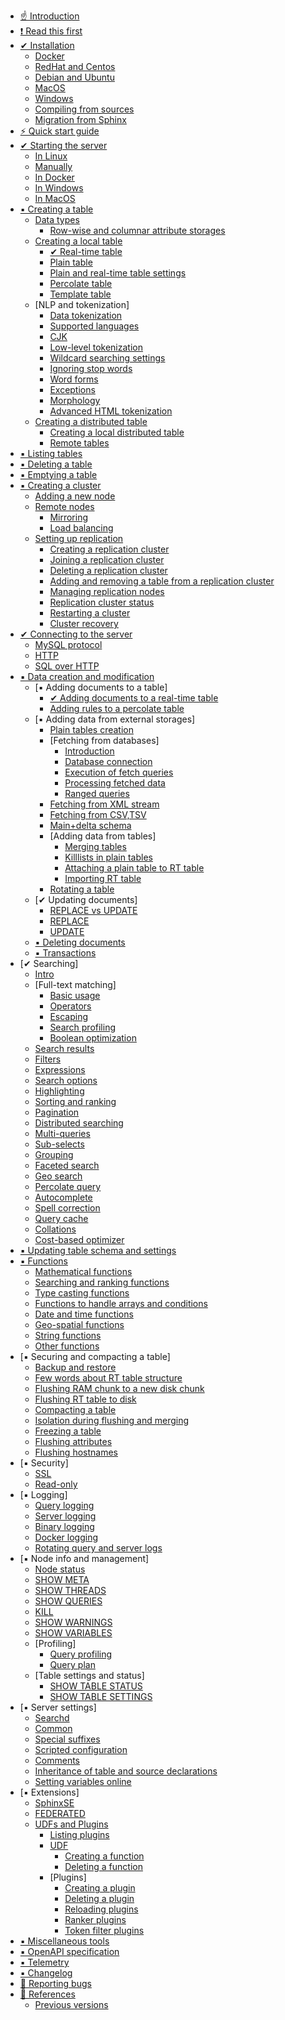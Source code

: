 * [☝ Introduction](Introduction.md)
* [❗ Read this first](Read_this_first.md)
* [✔ Installation](Installation/Installation.md)
    * [Docker](Installation/Docker.md)
    * [RedHat and Centos](Installation/RHEL_and_Centos.md)
    * [Debian and Ubuntu](Installation/Debian_and_Ubuntu.md)
    * [MacOS](Installation/MacOS.md)
    * [Windows](Installation/Windows.md)
    * [Compiling from sources](Installation/Compiling_from_sources.md)
    * [Migration from Sphinx](Installation/Migration_from_Sphinx.md)
* [⚡ Quick start guide](Quick_start_guide.md)
* [✔ Starting the server](Starting_the_server.md)
    * [In Linux](Starting_the_server/Linux.md)
    * [Manually](Starting_the_server/Manually.md)
    * [In Docker](Starting_the_server/Docker.md)
    * [In Windows](Starting_the_server/Windows.md)
    * [In MacOS](Starting_the_server/MacOS.md)
* [▪️ Creating a table](Creating_a_table.md)
    * [Data types](Creating_a_table/Data_types.md)
        * [Row-wise and columnar attribute storages](Creating_a_table/Data_types.md#Row-wise-and-columnar-attribute-storages)
    * [Creating a local table](Creating_a_table/Local_tables.md)
        * [✔ Real-time table](Creating_a_table/Local_tables/Real-time_table.md)
        * [Plain table](Creating_a_table/Local_tables/Plain_table.md)
        * [Plain and real-time table settings](Creating_a_table/Local_tables/Plain_and_real-time_table_settings.md)
        * [Percolate table](Creating_a_table/Local_tables/Percolate_table.md)
        * [Template table](Creating_a_table/Local_tables/Template_table.md)
    * [NLP and tokenization]
        * [Data tokenization](Creating_a_table/NLP_and_tokenization/Data_tokenization.md)
        * [Supported languages](Creating_a_table/NLP_and_tokenization/Supported_languages.md)
        * [CJK](Creating_a_table/NLP_and_tokenization/CJK.md)
        * [Low-level tokenization](Creating_a_table/NLP_and_tokenization/Low-level_tokenization.md)
        * [Wildcard searching settings](Creating_a_table/NLP_and_tokenization/Wildcard_searching_settings.md)
        * [Ignoring stop words](Creating_a_table/NLP_and_tokenization/Ignoring_stop-words.md)
        * [Word forms](Creating_a_table/NLP_and_tokenization/Wordforms.md)
        * [Exceptions](Creating_a_table/NLP_and_tokenization/Exceptions.md)
        * [Morphology](Creating_a_table/NLP_and_tokenization/Morphology.md)
        * [Advanced HTML tokenization](Creating_a_table/NLP_and_tokenization/Advanced_HTML_tokenization.md)
    * [Creating a distributed table](Creating_a_table/Creating_a_distributed_table/Creating_a_distributed_table.md)
        * [Creating a local distributed table](Creating_a_table/Creating_a_distributed_table/Creating_a_local_distributed_table.md)
        * [Remote tables](Creating_a_table/Creating_a_distributed_table/Remote_tables.md)
* [▪️ Listing tables](Listing_tables.md)
* [▪️ Deleting a table](Deleting_a_table.md)
* [▪️ Emptying a table](Emptying_a_table.md)
* [▪️ Creating a cluster](Creating_a_cluster/Creating_a_cluster.md)
    * [Adding a new node](Creating_a_cluster/Adding_a_new_node.md)
    * [Remote nodes](Creating_a_cluster/Remote_nodes.md)
        * [Mirroring](Creating_a_cluster/Remote_nodes/Mirroring.md)
        * [Load balancing](Creating_a_cluster/Remote_nodes/Load_balancing.md)
    * [Setting up replication](Creating_a_cluster/Setting_up_replication/Setting_up_replication.md)
        * [Creating a replication cluster](Creating_a_cluster/Setting_up_replication/Creating_a_replication_cluster.md)
        * [Joining a replication cluster](Creating_a_cluster/Setting_up_replication/Joining_a_replication_cluster.md)
        * [Deleting a replication cluster](Creating_a_cluster/Setting_up_replication/Deleting_a_replication_cluster.md)
        * [Adding and removing a table from a replication cluster](Creating_a_cluster/Setting_up_replication/Adding_and_removing_a_table_from_a_replication_cluster.md)
        * [Managing replication nodes](Creating_a_cluster/Setting_up_replication/Managing_replication_nodes.md)
        * [Replication cluster status](Creating_a_cluster/Setting_up_replication/Replication_cluster_status.md)
        * [Restarting a cluster](Creating_a_cluster/Setting_up_replication/Restarting_a_cluster.md)
        * [Cluster recovery](Creating_a_cluster/Setting_up_replication/Cluster_recovery.md)
* [✔ Connecting to the server](Connecting_to_the_server.md)
    * [MySQL protocol](Connecting_to_the_server/MySQL_protocol.md)
    * [HTTP](Connecting_to_the_server/HTTP.md)
    * [SQL over HTTP](Connecting_to_the_server/HTTP.md#SQL-over-HTTP)
* [▪️ Data creation and modification](Data_creation_and_modification/Data_creation_and_modification.md)
    * [▪️ Adding documents to a table]
        * [✔ Adding documents to a real-time table](Data_creation_and_modification/Adding_documents_to_a_table/Adding_documents_to_a_real-time_table.md)
        * [Adding rules to a percolate table](Data_creation_and_modification/Adding_documents_to_a_table/Adding_rules_to_a_percolate_table.md)
    * [▪️ Adding data from external storages]
        * [Plain tables creation](Data_creation_and_modification/Adding_data_from_external_storages/Plain_tables_creation.md)
        * [Fetching from databases]
            * [Introduction](Data_creation_and_modification/Adding_data_from_external_storages/Fetching_from_databases/Introduction.md)
            * [Database connection](Data_creation_and_modification/Adding_data_from_external_storages/Fetching_from_databases/Database_connection.md)
            * [Execution of fetch queries](Data_creation_and_modification/Adding_data_from_external_storages/Fetching_from_databases/Execution_of_fetch_queries.md)
            * [Processing fetched data](Data_creation_and_modification/Adding_data_from_external_storages/Fetching_from_databases/Processing_fetched_data.md)
            * [Ranged queries](Data_creation_and_modification/Adding_data_from_external_storages/Fetching_from_databases/Ranged_queries.md)
        * [Fetching from XML stream](Data_creation_and_modification/Adding_data_from_external_storages/Fetching_from_XML_streams.md)
        * [Fetching from CSV,TSV](Data_creation_and_modification/Adding_data_from_external_storages/Fetching_from_CSV,TSV.md)
        * [Main+delta schema](Data_creation_and_modification/Adding_data_from_external_storages/Main_delta.md)
        * [Adding data from tables]
            * [Merging tables](Data_creation_and_modification/Adding_data_from_external_storages/Adding_data_to_tables/Merging_tables.md)
            * [Killlists in plain tables](Data_creation_and_modification/Adding_data_from_external_storages/Adding_data_to_tables/Killlist_in_plain_tables.md)
            * [Attaching a plain table to RT table](Data_creation_and_modification/Adding_data_from_external_storages/Adding_data_to_tables/Attaching_a_plain_table_to_RT_table.md)
            * [Importing RT table](Data_creation_and_modification/Adding_data_from_external_storages/Adding_data_to_tables/Importing_table.md)        
        * [Rotating a table](Data_creation_and_modification/Adding_data_from_external_storages/Rotating_a_table.md)
    * [✔ Updating documents]
        * [REPLACE vs UPDATE](Data_creation_and_modification/Updating_documents/REPLACE_vs_UPDATE.md)
        * [REPLACE](Data_creation_and_modification/Updating_documents/REPLACE.md)
        * [UPDATE](Data_creation_and_modification/Updating_documents/UPDATE.md)
    * [▪️ Deleting documents](Data_creation_and_modification/Deleting_documents.md)
    * [▪️ Transactions](Data_creation_and_modification/Transactions.md)
* [✔ Searching]
    * [Intro](Searching/Intro.md)
    * [Full-text matching]
        * [Basic usage](Searching/Full_text_matching/Basic_usage.md)
        * [Operators](Searching/Full_text_matching/Operators.md)
        * [Escaping](Searching/Full_text_matching/Escaping.md)
        * [Search profiling](Searching/Full_text_matching/Profiling.md)
        * [Boolean optimization](Searching/Full_text_matching/Boolean_optimization.md)
    * [Search results](Searching/Search_results.md)
    * [Filters](Searching/Filters.md)
    * [Expressions](Searching/Expressions.md)
    * [Search options](Searching/Options.md)
    * [Highlighting](Searching/Highlighting.md)
    * [Sorting and ranking](Searching/Sorting_and_ranking.md)
    * [Pagination](Searching/Pagination.md)
    * [Distributed searching](Searching/Distributed_searching.md)
    * [Multi-queries](Searching/Multi-queries.md)
    * [Sub-selects](Searching/Sub-selects.md)
    * [Grouping](Searching/Grouping.md)
    * [Faceted search](Searching/Faceted_search.md)
    * [Geo search](Searching/Geo_search.md)
    * [Percolate query](Searching/Percolate_query.md)
    * [Autocomplete](Searching/Autocomplete.md)
    * [Spell correction](Searching/Spell_correction.md)
    * [Query cache](Searching/Query_cache.md)
    * [Collations](Searching/Collations.md)
    * [Cost-based optimizer](Searching/Cost_based_optimizer.md)
* [▪️ Updating table schema and settings](Updating_table_schema_and_settings.md)    
* [▪️ Functions](Functions.md)
    * [Mathematical functions](Functions/Mathematical_functions.md)
    * [Searching and ranking functions](Functions/Searching_and_ranking_functions.md)
    * [Type casting functions](Functions/Type_casting_functions.md)
    * [Functions to handle arrays and conditions](Functions/Arrays_and_conditions_functions.md)
    * [Date and time functions](Functions/Date_and_time_functions.md)
    * [Geo-spatial functions](Functions/Geo_spatial_functions.md)
    * [String functions](Functions/String_functions.md)
    * [Other functions](Functions/Other_functions.md)
* [▪️ Securing and compacting a table]
    * [Backup and restore](Securing_and_compacting_a_table/Backup_and_restore.md)
    * [Few words about RT table structure](Securing_and_compacting_a_table/RT_table_structure.md)
    * [Flushing RAM chunk to a new disk chunk](Securing_and_compacting_a_table/Flushing_RAM_chunk_to_a_new_disk_chunk.md)
    * [Flushing RT table to disk](Securing_and_compacting_a_table/Flushing_RAM_chunk_to_disk.md)
    * [Compacting a table](Securing_and_compacting_a_table/Compacting_a_table.md)
    * [Isolation during flushing and merging](Securing_and_compacting_a_table/Isolation_during_flushing_and_merging.md)
    * [Freezing a table](Securing_and_compacting_a_table/Freezing_a_table.md)
    * [Flushing attributes](Securing_and_compacting_a_table/Flushing_attributes.md)
    * [Flushing hostnames](Securing_and_compacting_a_table/Flushing_hostnames.md)
* [▪️ Security]
    * [SSL](Security/SSL.md)
    * [Read-only](Security/Read_only.md)
* [▪️ Logging]
    * [Query logging](Logging/Query_logging.md)
    * [Server logging](Logging/Server_logging.md)
    * [Binary logging](Logging/Binary_logging.md)
    * [Docker logging](Logging/Docker_logging.md)
    * [Rotating query and server logs](Logging/Rotating_query_and_server_logs.md)
* [▪️ Node info and management]
    * [Node status](Node_info_and_management/Node_status.md)
    * [SHOW META](Node_info_and_management/SHOW_META.md)
    * [SHOW THREADS](Node_info_and_management/SHOW_THREADS.md)
    * [SHOW QUERIES](Node_info_and_management/SHOW_QUERIES.md)
    * [KILL](Node_info_and_management/KILL.md)
    * [SHOW WARNINGS](Node_info_and_management/SHOW_WARNINGS.md)
    * [SHOW VARIABLES](Node_info_and_management/SHOW_VARIABLES.md)
    * [Profiling]
        * [Query profiling](Node_info_and_management/Profiling/Query_profile.md)
        * [Query plan](Node_info_and_management/Profiling/Query_plan.md)
    * [Table settings and status]
        * [SHOW TABLE STATUS](Node_info_and_management/Table_settings_and_status/SHOW_TABLE_STATUS.md)
        * [SHOW TABLE SETTINGS](Node_info_and_management/Table_settings_and_status/SHOW_TABLE_SETTINGS.md)
* [▪️ Server settings]
    * [Searchd](Server_settings/Searchd.md)
    * [Common](Server_settings/Common.md)
    * [Special suffixes](Server_settings/Special_suffixes.md)
    * [Scripted configuration](Server_settings/Scripted_configuration.md)
    * [Comments](Server_settings/Comments.md)
    * [Inheritance of table and source declarations](Server_settings/Inheritance_of_index_and_source_declarations.md)
    * [Setting variables online](Server_settings/Setting_variables_online.md)
* [▪️ Extensions]
    * [SphinxSE](Extensions/SphinxSE.md)
    * [FEDERATED](Extensions/FEDERATED.md)
    * [UDFs and Plugins](Extensions/UDFs_and_Plugins/UDFs_and_Plugins.md)
        * [Listing plugins](Extensions/UDFs_and_Plugins/Listing_plugins.md)
        * [UDF](Extensions/UDFs_and_Plugins/UDF.md)
            * [Creating a function](Extensions/UDFs_and_Plugins/UDF/Creating_a_function.md)
            * [Deleting a function](Extensions/UDFs_and_Plugins/UDF/Deleting_a_function.md)
        * [Plugins]
            * [Creating a plugin](Extensions/UDFs_and_Plugins/Plugins/Creating_a_plugin.md)
            * [Deleting a plugin](Extensions/UDFs_and_Plugins/Plugins/Deleting_a_plugin.md)
            * [Reloading plugins](Extensions/UDFs_and_Plugins/Plugins/Reloading_plugins.md)
            * [Ranker plugins](Extensions/UDFs_and_Plugins/Plugins/Ranker_plugins.md)
            * [Token filter plugins](Extensions/UDFs_and_Plugins/Plugins/Token_filter_plugins.md)
* [▪️ Miscellaneous tools](Miscellaneous_tools.md)
* [▪️ OpenAPI specification](Openapi.md)
* [▪️ Telemetry](Telemetry.md)
* [▪️ Changelog](Changelog.md)
* [🐞 Reporting bugs](Reporting_bugs.md)
* [📖 References](References.md)
    * [Previous versions](References.md#Documentation-for-old-Manticore-versions)
<!-- proofread -->
